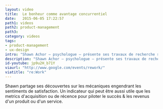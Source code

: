 ```yaml
---
layout: video
title:  Le bonheur comme avantage concurrentiel
date:   2015-06-05 17:22:57
path1: videos
path2: product-management
path3:
category: videos
tags:
- product-management
- ux-design
intro: "Shawn Achor – psychologue – présente ses travaux de recherche sur le bonheur des étudiants à Harvard. Ses recherches indiquent que seulement 10% de notre bonheur proviendrait de facteurs externes; le reste serait du à la perception propre à chaque personne. Le bonheur et la statisfaction peuvent être des composantes majeurs du suivi des performances pour une startup."
description: "Shawn Achor – psychologue – présente ses travaux de recherche sur le bonheur des étudiants à Harvard. Ses recherches indiquent que seulement 10% de notre bonheur proviendraient de facteurs externes; le reste serait du à la perception propre à chaque personne."
id-youtube: jp9u2H_b71Y
viaurl: "http://www.google.com/events/rework/"
viatitle: "re:Work"
---
```


Shawn partage ses découvertes sur les mécaniques engendrant les sentiments de satisfaction. Un indicateur qui peut être aussi utile que les metrics d'acquisition ou de récence pour piloter le succès & les revenus d'un produit ou d'un service.
